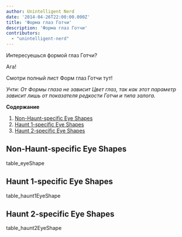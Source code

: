 ```yaml
---
author: Unintelligent Nerd
date: '2014-04-26T22:00:00.000Z'
title: 'Форма глаз Готчи'
description: 'Форма глаз Готчи'
contributors:
  - "unintelligent-nerd"
---
```


Интересуешься формой глаз Готчи?

Ага!

Смотри полный лист Форм глаз Готчи тут!

*Учти: От Формы глаза не зависит Цвет глаз, так как этот параметр зависит лишь от показателя редкости Готчи и типа залога.*

<div class="contentsBox">

**Содержание**

<ol>
<li><a href=#non-haunt-specific-eye-shapes>Non-Haunt-specific Eye Shapes</a></li>
<li><a href=#haunt-1-specific-eye-shapes>Haunt 1-specific Eye Shapes</a></li>
<li><a href=#haunt-2-specific-eye-shapes>Haunt 2-specific Eye Shapes</a></li>
</ol>

</div>

## Non-Haunt-specific Eye Shapes

table_eyeShape

## Haunt 1-specific Eye Shapes

table_haunt1EyeShape


## Haunt 2-specific Eye Shapes

table_haunt2EyeShape
